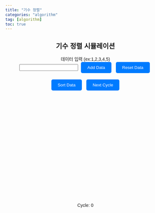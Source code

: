 ```yaml
---
title: "기수 정렬"
categories: "algorithm"
tag: [algorithm]
toc: true
---
```


<html lang="en">
<head>
<meta charset="UTF-8">
<meta name="viewport" content="width=device-width, initial-scale=1.0">
<title>기수 정렬 시뮬레이션</title>

<style>
  body {
    font-family: Arial, sans-serif;
  }
  .container {
    max-width: 600px;
    margin: 0 auto;
    text-align: center;
    position: relative;
  }
  .input-container {
    margin-bottom: 20px;
  }
  .button {
    padding: 10px 20px;
    background-color: #007bff;
    color: #fff;
    border: none;
    border-radius: 5px;
    cursor: pointer;
    margin: 0 5px;
  }
  .button:hover {
    background-color: #0056b3;
  }
  #chart-container {
    margin-top: 30px;
    position: relative;
    height: 300px; /* Adjust height for visualization */
  }
  .bucket {
    position: absolute;
    bottom: 0;
    background-color: #007bff;
    border-top-left-radius: 10px;
    border-top-right-radius: 10px;
    text-align: center;
    width: calc((100% - 40px) / var(--num-buckets)); /* Adjusted spacing between buckets */
    margin-right: 20px; /* Adjusted spacing between buckets */
  }
  .bucket-text {
    position: absolute;
    top: -20px; /* Adjusted position to be above the bucket */
    width: 100%;
    text-align: center;
  }
  .cycle-counter {
    position: absolute;
    bottom: -40px;
    right: 0;
    width: 100%;
  }
</style>
</head>
<body>
<div class="container">
  <h2>기수 정렬 시뮬레이션</h2>
  <div class="input-container">
    <label for="data-input">데이터 입력 (ex:1,2,3,4,5)</label><br>
    <input type="text" id="data-input">
    <button class="button" onclick="addData()">Add Data</button>
    <button class="button" onclick="resetData()">Reset Data</button>
  </div>
  <button class="button" onclick="sortData()">Sort Data</button>
  <button class="button" onclick="nextCycle()">Next Cycle</button>
  <div id="chart-container"></div>
  <div class="cycle-counter">Cycle: <span id="cycle-counter">0</span></div>
</div>

<script>
let data = [];
let currentStep = 0;
let cycleCount = 0;

function drawChart() {
  const chartContainer = document.getElementById('chart-container');
  chartContainer.innerHTML = '';
  const maxValue = Math.max(...data);
  data.forEach((value, index) => {
    const bucketIndex = Math.floor((value / Math.pow(10, currentStep)) % 10);
    const bucketContainer = chartContainer.querySelector(`#bucket-${bucketIndex}`);
    if (!bucketContainer) {
      const bucket = document.createElement('div');
      bucket.id = `bucket-${bucketIndex}`;
      bucket.className = 'bucket';
      bucket.style.height = '100%';
      bucket.style.left = `${(bucketIndex * 100) / 10}%`;
      bucket.style.setProperty('--num-buckets', 10);
      chartContainer.appendChild(bucket);
      
      const bucketText = document.createElement('div'); // Added element for text above the bucket
      bucketText.className = 'bucket-text';
      bucketText.textContent = bucketIndex;
      bucket.appendChild(bucketText);
    }
    const bar = document.createElement('div');
    bar.className = 'bar';
    bar.style.height = `${(value / maxValue) * 100}%`; // Adjust height for visualization
    bar.style.left = '0';
    document.getElementById(`bucket-${bucketIndex}`).appendChild(bar);
  });
}

function addData() {
  const input = document.getElementById('data-input').value.trim();
  const newData = input.split(',').map(str => parseInt(str.trim()));
  data = data.concat(newData.filter(num => !isNaN(num)));
  drawChart();
}

function resetData() {
  data = [];
  drawChart();
  resetCycleCount();
}

function resetCycleCount() {
  cycleCount = 0;
  document.getElementById('cycle-counter').textContent = cycleCount;
}

async function sortData() {
  currentStep = 0;
  resetCycleCount();
  const maxDigits = Math.max(...data).toString().length;
  for (let i = 0; i < maxDigits; i++) {
    drawChart();
    await sleep(500); // Delay for visualization
    cycleCount++;
    document.getElementById('cycle-counter').textContent = cycleCount;
    currentStep++;
  }
}

function nextCycle() {
  // Not implemented for radix sort since it sorts in one go
}

function sleep(ms) {
  return new Promise(resolve => setTimeout(resolve, ms));
}
</script>
</body>
</html>
